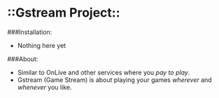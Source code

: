 ::Gstream Project::
====================

###Installation:
*	Nothing here yet
	
###About:
* 	Similar to OnLive and other services where you *pay to play*.
* 	Gstream (Game Stream) is about playing your games *wherever* and *whenever* you like.